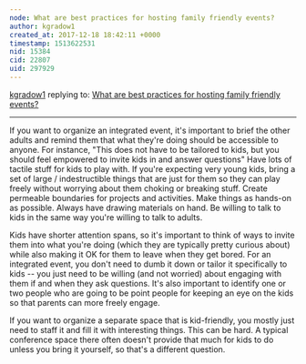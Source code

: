 ```yaml
---
node: What are best practices for hosting family friendly events? 
author: kgradow1
created_at: 2017-12-18 18:42:11 +0000
timestamp: 1513622531
nid: 15384
cid: 22807
uid: 297929
---
```




[kgradow1](../profile/kgradow1) replying to: [What are best practices for hosting family friendly events? ](../notes/stevie/12-15-2017/what-are-best-practices-for-hosting-family-friendly-events)

----
If you want to organize an integrated event, it's important to brief the other adults and remind them that what they're doing should be accessible to anyone.  For instance, "This does not have to be tailored to kids, but you should feel empowered to invite kids in and answer questions"   Have lots of tactile stuff for kids to play with.   If you're expecting very young kids, bring a set of large / indestructible things that are just for them so they can play freely without worrying about them choking or breaking stuff.  Create permeable boundaries for projects and activities.  Make things as hands-on as possible.  Always have drawing materials on hand.   Be willing to talk to kids in the same way you're willing to talk to adults.

Kids have shorter attention spans, so it's important to think of ways to invite them into what you're doing (which they are typically pretty curious about) while also making it OK for them to leave when they get bored.   For an integrated event, you don't need to dumb it down or tailor it specifically to kids -- you just need to be willing (and not worried) about engaging with them if and when they ask questions.  It's also important to identify one or two people who are going to be point people for keeping an eye on the kids so that parents can more freely engage. 

If you want to organize a separate space that is kid-friendly, you mostly just need to staff it and fill it with interesting things.  This can be hard.  A typical conference space there often doesn't provide that much for kids to do unless you bring it yourself, so that's a different question. 